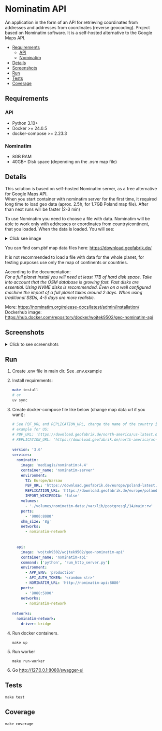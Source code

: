 # Nominatim API

An application in the form of an API for retrieving coordinates from
addresses and addresses from coordinates (reverse geocoding).
Project based on Nominatim software. It is a self-hosted alternative
to the Google Maps API.


- [Requirements](#requirements)
  - [API](#api)
  - [Nominatim](#nominatim)
- [Details](#details)
- [Screenshots](#screenshots)
- [Run](#run)
- [Tests](#tests)
- [Coverage](#coverage)


## Requirements
### API
- Python 3.10+
- Docker >=  24.0.5
- docker-compose >= 2.23.3

### Nominatim
- 8GB RAM
- 40GB+ Disk space (depending on the .osm map file)

## Details
This solution is based on self-hosted Nominatim server, as a free alternative for Google Maps API.  
When you start container with nominatim server for the first time, it required long time to load geo data (aprox. 2.5h, for 1.7GB Poland map file). After than next runs will be faster (2-3 min)  

To use Nominatim you need to choose a file with data. Nominatim will be able to work only with addresses or coordinates from country/continent, that you loaded.
When the data is loaded. You will see:
<details>
<summary>Click see image</summary>

![img.png](screenshots/img1.png)
</details>

You can find osm.pbf map data files here: https://download.geofabrik.de/

It is not recommended to load a file with data for the whole planet, for testing purposes use only the map of continents or countries.

According to the documentation:  
_For a full planet install you will need at least 1TB of hard disk space. 
Take into account that the OSM database is growing fast. Fast disks are essential.
Using NVME disks is recommended.
Even on a well configured machine the import of a full planet takes around 2 days.
When using traditional SSDs, 4-5 days are more realistic._  

More: https://nominatim.org/release-docs/latest/admin/Installation/  
Dockerhub image: https://hub.docker.com/repository/docker/wojtek9502/geo-nominatim-api

## Screenshots
<details>
<summary>Click to see screenshots</summary>
Get coordinates from address (geocoding):

![img2.png](screenshots/img2.png)

Get address coordinates (reverse geocoding):

![img3.png](screenshots/img3.png)
</details>

## Run
1. Create .env file in main dir. See .env.example
2. Install requirements:
   ```sh 
   make install
   # or
   uv sync
   ```
3. Create docker-compose file like below (change map data url if you want):
   ```yaml
   # See PBF_URL and REPLICATION_URL, change the name of the country in urls if you want
   # example for US:
   # PBF_URL: 'https://download.geofabrik.de/north-america/us-latest.osm.pbf'
   # REPLICATION_URL: 'https://download.geofabrik.de/north-america/us-updates/'
   
   version: '3.6'
   services:
     nominatim:
       image: 'mediagis/nominatim:4.4'
       container_name: 'nominatim-server'
       environment:
         TZ: Europe/Warsaw
         PBF_URL: 'https://download.geofabrik.de/europe/poland-latest.osm.pbf'
         REPLICATION_URL: 'https://download.geofabrik.de/europe/poland-updates/'
         IMPORT_WIKIPEDIA: 'false'
       volumes:
         - './volumes/nominatim-data:/var/lib/postgresql/14/main:rw'
       ports:
         - '9000:8080'
       shm_size: '8g'
       networks:
         - nominatim-network
   

     api:
       image: 'wojtek9502/wojtek9502/geo-nominatim-api'
       container_name: 'nominatim-api'
       command: ['python', 'run_http_server.py']
       environment:
         - APP_ENV: 'production'
         - API_AUTH_TOKEN: '<random str>'
         - NOMINATIM_URL: 'http://nominatim-api:8080'
       ports:
         - '8080:5000'
       networks:
         - nominatim-network
         
   networks:
     nominatim-network:
       driver: bridge
   ```
   
4. Run docker containers. 
   ```shell
   make up
   ```
5. Run worker
   ```shell
   make run-worker
   ```
6. Go http://127.0.0.1:8080/swagger-ui

## Tests
```shell
make test
```

## Coverage
```shell
make coverage
```